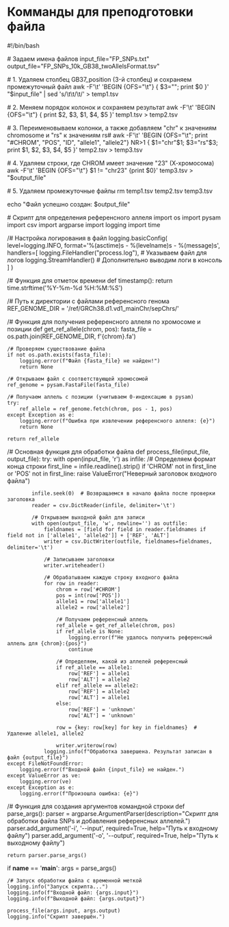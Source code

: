 # Комманды для преподготовки файла 

#!/bin/bash

\# Задаем имена файлов
input_file="FP_SNPs.txt"
output_file="FP_SNPs_10k_GB38_twoAllelsFormat.tsv"

\# 1. Удаляем столбец GB37_position (3-й столбец) и сохраняем промежуточный файл
awk -F'\t' 'BEGIN {OFS="\t"} { $3=""; print $0 }' "$input_file" | sed 's/\t\t/\t/' > temp1.tsv

\# 2. Меняем порядок колонок и сохраняем результат
awk -F'\t' 'BEGIN {OFS="\t"} { print $2, $3, $1, $4, $5 }' temp1.tsv > temp2.tsv

\# 3. Переименовываем колонки, а также добавляем "chr" к значениям chromosome и "rs" к значениям rs#
awk -F'\t' 'BEGIN {OFS="\t"; print "#CHROM", "POS", "ID", "allele1", "allele2"} 
     NR>1 { $1="chr"$1; $3="rs"$3; print $1, $2, $3, $4, $5 }' temp2.tsv > temp3.tsv

\# 4. Удаляем строки, где CHROM имеет значение "23" (Х-хромосома)
awk -F'\t' 'BEGIN {OFS="\t"} $1 != "chr23" {print $0}' temp3.tsv > "$output_file"

\# 5. Удаляем промежуточные файлы
rm temp1.tsv temp2.tsv temp3.tsv

echo "Файл успешно создан: $output_file"

\# Скрипт для определения референсного аллеля
import os
import pysam
import csv
import argparse
import logging
import time

/# Настройка логирования в файл
logging.basicConfig(
    level=logging.INFO,
    format='%(asctime)s - %(levelname)s - %(message)s',
    handlers=[
        logging.FileHandler("process.log"),  # Указываем файл для логов
        logging.StreamHandler()  # Дополнительно выводим логи в консоль
    ]
)

/# Функция для отметок времени
def timestamp():
    return time.strftime('%Y-%m-%d %H:%M:%S')

/# Путь к директории с файлами референсного генома
REF_GENOME_DIR = '/ref/GRCh38.d1.vd1_mainChr/sepChrs/'

/# Функция для получения референсного аллеля по хромосоме и позиции
def get_ref_allele(chrom, pos):
    fasta_file = os.path.join(REF_GENOME_DIR, f'{chrom}.fa')
    
    /# Проверяем существование файла
    if not os.path.exists(fasta_file):
        logging.error(f"Файл {fasta_file} не найден!")
        return None
    
    /# Открываем файл с соответствующей хромосомой
    ref_genome = pysam.FastaFile(fasta_file)
    
    /# Получаем аллель с позиции (учитываем 0-индексацию в pysam)
    try:
        ref_allele = ref_genome.fetch(chrom, pos - 1, pos)
    except Exception as e:
        logging.error(f"Ошибка при извлечении референсного аллеля: {e}")
        return None
    
    return ref_allele

/# Основная функция для обработки файла
def process_file(input_file, output_file):
    try:
        with open(input_file, 'r') as infile:
            /# Определяем формат конца строки
            first_line = infile.readline().strip()
            if 'CHROM' not in first_line or 'POS' not in first_line:
                raise ValueError("Неверный заголовок входного файла")
            
            infile.seek(0)  # Возвращаемся в начало файла после проверки заголовка
            reader = csv.DictReader(infile, delimiter='\t')
            
            /# Открываем выходной файл для записи
            with open(output_file, 'w', newline='') as outfile:
                fieldnames = [field for field in reader.fieldnames if field not in ['allele1', 'allele2']] + ['REF', 'ALT']
                writer = csv.DictWriter(outfile, fieldnames=fieldnames, delimiter='\t')
                
                /# Записываем заголовки
                writer.writeheader()
                
                /# Обрабатываем каждую строку входного файла
                for row in reader:
                    chrom = row['#CHROM']
                    pos = int(row['POS'])
                    allele1 = row['allele1']
                    allele2 = row['allele2']
                    
                    /# Получаем референсный аллель
                    ref_allele = get_ref_allele(chrom, pos)
                    if ref_allele is None:
                        logging.error(f"Не удалось получить референсный аллель для {chrom}:{pos}")
                        continue
                    
                    /# Определяем, какой из аллелей референсный
                    if ref_allele == allele1:
                        row['REF'] = allele1
                        row['ALT'] = allele2
                    elif ref_allele == allele2:
                        row['REF'] = allele2
                        row['ALT'] = allele1
                    else:
                        row['REF'] = 'unknown'
                        row['ALT'] = 'unknown'
                    
                    row = {key: row[key] for key in fieldnames}  # Удаление allele1, allele2                    
                    
                    writer.writerow(row)
                logging.info(f"Обработка завершена. Результат записан в файл {output_file}")
    except FileNotFoundError:
        logging.error(f"Входной файл {input_file} не найден.")
    except ValueError as ve:
        logging.error(ve)
    except Exception as e:
        logging.error(f"Произошла ошибка: {e}")

/# Функция для создания аргументов командной строки
def parse_args():
    parser = argparse.ArgumentParser(description="Скрипт для обработки файла SNPs и добавления референсных аллелей.")
    parser.add_argument('-i', '--input', required=True, help="Путь к входному файлу")
    parser.add_argument('-o', '--output', required=True, help="Путь к выходному файлу")
    
    return parser.parse_args()

if __name__ == '__main__':
    args = parse_args()

    /# Запуск обработки файла с временной меткой
    logging.info("Запуск скрипта...")
    logging.info(f"Входной файл: {args.input}")
    logging.info(f"Выходной файл: {args.output}")
    
    process_file(args.input, args.output)
    logging.info("Скрипт завершён.")
